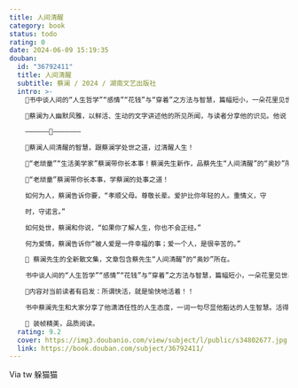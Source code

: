 ```yaml
---
title: 人间清醒
category: book
status: todo
rating: 0
date: 2024-06-09 15:19:35
douban:
  id: "36792411"
  title: 人间清醒
  subtitle: 蔡澜 / 2024 / 湖南文艺出版社
  intro: >-
    🍺书中谈人间的“人生哲学”“感情”“花钱”与“穿着”之方法与智慧，篇幅短小，一朵花里见世界，有心人自会从蔡先生这本文字里感受到活出人间清醒的智慧，也有可能帮助到有心人找到更好更通达生活的路。

    🍺蔡澜为人幽默风雅，以鲜活、生动的文字讲述他的所见所闻，与读者分享他的识见。他说：“为了喜欢写而写，才是一个真正的开端。除了文字之功，还要够真、够坦白。”一篇篇的小品文，真切动人，令人感到趣味盎然，惭惭地，便会感受到一点一滴的生活哲学从文字中渗出来。

    ——————🍺———————

    🍺蔡澜人间清醒的智慧，跟蔡澜学处世之道，过清醒人生！

    🍺“老顽童”“生活美学家”蔡澜带你长本事！蔡澜先生新作，品蔡先生“人间清醒”的“奥妙”所在。

    🍺“老顽童”蔡澜带你长本事，学蔡澜的处事之道！

    如何为人，蔡澜告诉你要，“孝顺父母。尊敬长辈。爱护比你年轻的人。重情义，守

    时，守诺言。”

    如何处世，蔡澜和你说，“如果你了解人生，你也不会正经。”

    何为爱情，蔡澜告诉你“被人爱是一件幸福的事；爱一个人，是很辛苦的。”

    🍺 蔡澜先生的全新散文集，文章包含蔡先生“人间清醒”的“奥妙”所在。

    书中谈人间的“人生哲学”“感情”“花钱”与“穿着”之方法与智慧，篇幅短小，一朵花里见世界，有心人自会从蔡先生这本文字里感受到活出人间清醒的智慧，也有可能帮助到有心人找到更好更通达生活的路。

    🍺内容对当前读者有启发：所谓快活，就是愉快地活着！！

    书中蔡澜先生和大家分享了他潇洒任性的人生态度，一词一句尽显他豁达的人生智慧。活得洒脱，活得自在，活得有趣，有心人自会从蔡澜先生的文字中获得启发与智慧。

    🍺 装帧精美，品质阅读。
  rating: 9.2
  cover: https://img3.doubanio.com/view/subject/l/public/s34802677.jpg
  link: https://book.douban.com/subject/36792411/
---
```


Via tw 躲猫猫 